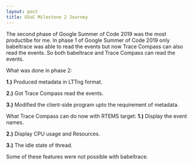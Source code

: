 ```yaml
---
layout: post
title: GSoC Milestone 2 Journey
---
```


The second phase of Google Summer of Code 2019 was the most productibe for me.
In phase 1 of Google Summer of Code 2019 only babeltrace was able to read the 
events but now Trace Compass can also read the events. So both babeltrace 
and Trace Compass can read the events.

What was done in phase 2:

**1.)** Produced metadata in LTTng format.

**2.)** Got Trace Compass read the events.

**3.)** Modified the client-side program upto the requirement of metadata.


What Trace Compass can do now with RTEMS target:
**1.)** Display the event names.

**2.)** Display CPU usage and Resources.

**3.)** The idle state of thread.

Some of these features were not possible with babeltrace.
